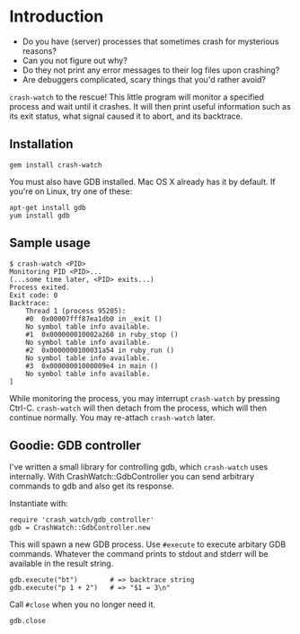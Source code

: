 # Introduction

* Do you have (server) processes that sometimes crash for mysterious reasons?
* Can you not figure out why?
* Do they not print any error messages to their log files upon crashing?
* Are debuggers complicated, scary things that you'd rather avoid?

`crash-watch` to the rescue! This little program will monitor a specified process and wait until it crashes. It will then print useful information such as its exit status, what signal caused it to abort, and its backtrace.

## Installation

    gem install crash-watch

You must also have GDB installed. Mac OS X already has it by default. If you're on Linux, try one of these:

    apt-get install gdb
    yum install gdb

## Sample usage

    $ crash-watch <PID>
    Monitoring PID <PID>...
    (...some time later, <PID> exits...)
    Process exited.
    Exit code: 0
    Backtrace:
        Thread 1 (process 95205):
        #0  0x00007fff87ea1db0 in _exit ()
        No symbol table info available.
        #1  0x000000010002a260 in ruby_stop ()
        No symbol table info available.
        #2  0x0000000100031a54 in ruby_run ()
        No symbol table info available.
        #3  0x00000001000009e4 in main ()
        No symbol table info available.
    ]

While monitoring the process, you may interrupt `crash-watch` by pressing Ctrl-C. `crash-watch` will then detach from the process, which will then continue normally. You may re-attach `crash-watch` later.

## Goodie: GDB controller

I've written a small library for controlling gdb, which `crash-watch` uses internally. With CrashWatch::GdbController you can send arbitrary commands to gdb and also get its response.

Instantiate with:

    require 'crash_watch/gdb_controller'
    gdb = CrashWatch::GdbController.new

This will spawn a new GDB process. Use `#execute` to execute arbitary GDB commands. Whatever the command prints to stdout and stderr will be available in the result string.

    gdb.execute("bt")        # => backtrace string
    gdb.execute("p 1 + 2")   # => "$1 = 3\n"

Call `#close` when you no longer need it.

    gdb.close
